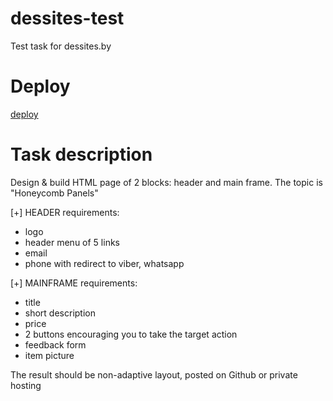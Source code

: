 # dessites-test
Test task for dessites.by

# Deploy
[deploy](https://tyronmaster.github.io/dessites-test)

# Task description

Design & build HTML page of 2 blocks: header and main frame. The topic is "Honeycomb
Panels"

[+] HEADER requirements:
- logo
- header menu of 5 links
- email
- phone with redirect to viber, whatsapp

[+] MAINFRAME requirements:
- title
- short description
- price
- 2 buttons encouraging you to take the target action
- feedback form
- item picture

The result should be non-adaptive layout, posted on Github or private hosting
